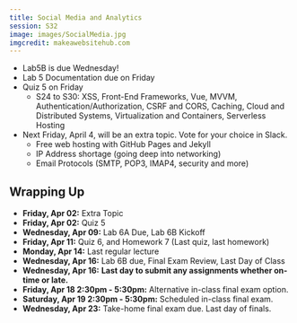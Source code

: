 ```yaml
---
title: Social Media and Analytics
session: S32
image: images/SocialMedia.jpg
imgcredit: makeawebsitehub.com
---
```


* Lab5B is due Wednesday!
* Lab 5 Documentation due on Friday
* Quiz 5 on Friday
    * S24 to S30: XSS, Front-End Frameworks, Vue, MVVM, Authentication/Authorization, CSRF and CORS, Caching, Cloud and Distributed Systems, Virtualization and Containers, Serverless Hosting
* Next Friday, April 4, will be an extra topic. Vote for your choice in Slack.
    * Free web hosting with GitHub Pages and Jekyll
    * IP Address shortage (going deep into networking)
    * Email Protocols (SMTP, POP3, IMAP4, security and more)

## Wrapping Up
* **Friday, Apr 02:** Extra Topic
* **Friday, Apr 02:** Quiz 5
* **Wednesday, Apr 09:** Lab 6A Due, Lab 6B Kickoff
* **Friday, Apr 11:** Quiz 6, and Homework 7 (Last quiz, last homework)
* **Monday, Apr 14:** Last regular lecture
* **Wednesday, Apr 16:** Lab 6B due, Final Exam Review, Last Day of Class
* **Wednesday, Apr 16:** **Last day to submit any assignments whether on-time or late.**
* **Friday, Apr 18 2:30pm - 5:30pm:** Alternative in-class final exam option.
* **Saturday, Apr 19 2:30pm - 5:30pm:** Scheduled in-class final exam.
* **Wednesday, Apr 23:** Take-home final exam due. Last day of finals.